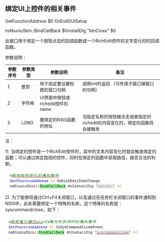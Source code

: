 ## 绑定UI上控件的相关事件

GetFunctionAddress $0 OnExitDUISetup

nsNiuniuSkin::BindCallBack $hInstallDlg "btnClose" $0

此接口用于绑定一个按钮点击的回调函数或一个RichEdit控件的文字变化时的回调函数。

参数说明：

| 参数序号 | 参数类型 | 参数说明                         | 备注                                                         |
| -------- | -------- | -------------------------------- | ------------------------------------------------------------ |
| 1        | 整型     | 用于指定要设置标题的窗口句柄     | 调用init时返回  （可传递子窗口弹窗口的句柄）                 |
| 2        | 字符串   | UI界面中按钮或richedit控件的name |                                                              |
| 3        | LONG     | 要绑定的NSIS函数的地址           | 当指定名称的按钮被点击或者指定的richedit的内容变化时，绑定的函数将会被触发 |

注：

1). 当绑定的控件是一个RichEdit控件时，其中的文本内容变化时就会触发绑定的函数；可以通过绑定路径的控件，同时在绑定的函数中获取路径，做否合法的判断。

![img](../assets/wps4-1626251293308.jpg) 

 

2). 为了能够将通过Ctrl+F4关闭窗口，以及通过在任务栏关闭窗口的事件通知到NSIS中，此处需要绑定一个特殊的名称，这个特殊的名称是：syscommandclose，如下：

![img](../assets/wps5-1626251293310.jpg) 

 